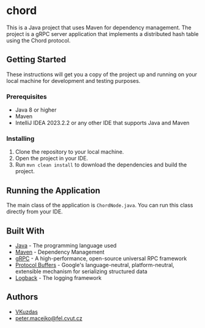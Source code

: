 # chord

This is a Java project that uses Maven for dependency management. The project is a gRPC server application that implements a distributed hash table using the Chord protocol.

## Getting Started

These instructions will get you a copy of the project up and running on your local machine for development and testing purposes.

### Prerequisites

- Java 8 or higher
- Maven
- IntelliJ IDEA 2023.2.2 or any other IDE that supports Java and Maven

### Installing

1. Clone the repository to your local machine.
2. Open the project in your IDE.
3. Run `mvn clean install` to download the dependencies and build the project.

## Running the Application

The main class of the application is `ChordNode.java`. You can run this class directly from your IDE.

## Built With

- [Java](https://www.java.com) - The programming language used
- [Maven](https://maven.apache.org/) - Dependency Management
- [gRPC](https://grpc.io/) - A high-performance, open-source universal RPC framework
- [Protocol Buffers](https://developers.google.com/protocol-buffers) - Google's language-neutral, platform-neutral, extensible mechanism for serializing structured data
- [Logback](http://logback.qos.ch/) - The logging framework

## Authors

- [VKuzdas](https://github.com/vkuzdas)
- [peter.macejko@fel.cvut.cz](peter.macejko@fel.cvut.cz)

